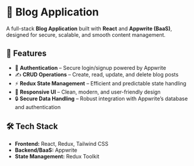 # 📝 Blog Application

A full-stack **Blog Application** built with **React** and **Appwrite (BaaS)**, designed for secure, scalable, and smooth content management.

## 🚀 Features
- 🔐 **Authentication** – Secure login/signup powered by Appwrite  
- ✍️ **CRUD Operations** – Create, read, update, and delete blog posts  
- ⚡ **Redux State Management** – Efficient and predictable state handling 
- 🎨 **Responsive UI** – Clean, modern, and user-friendly design  
- 🔒 **Secure Data Handling** – Robust integration with Appwrite’s database and authentication  

## 🛠️ Tech Stack
- **Frontend:** React, Redux, Tailwind CSS  
- **Backend/BaaS:** Appwrite  
- **State Management:** Redux Toolkit  

